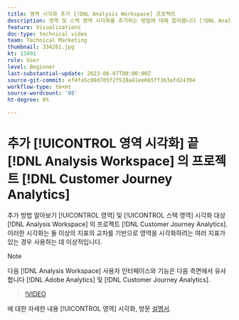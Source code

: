 ```yaml
---
title: 영역 시각화 추가 [!DNL Analysis Workspace] 프로젝트
description: 영역 및 스택 영역 시각화를 추가하는 방법에 대해 알아봅니다 [!DNL Analysis Workspace] 의 프로젝트 [!DNL Customer Journey Analytics].
feature: Visualizations
doc-type: technical video
team: Technical Marketing
thumbnail: 334261.jpg
kt: 13491
role: User
level: Beginner
last-substantial-update: 2023-06-07T00:00:00Z
source-git-commit: ef4fa5c00d705f2f528a41ee665ff363afd24394
workflow-type: tm+mt
source-wordcount: '88'
ht-degree: 0%

---
```


# 추가 [!UICONTROL 영역 시각화] 끝 [!DNL Analysis Workspace] 의 프로젝트 [!DNL Customer Journey Analytics]

추가 방법 알아보기 [!UICONTROL 영역] 및 [!UICONTROL 스택 영역] 시각화 대상 [!DNL Analysis Workspace] 의 프로젝트 [!DNL Customer Journey Analytics]. 이러한 시각화는 둘 이상의 지표의 교차를 기반으로 영역을 시각화하려는 여러 지표가 있는 경우 사용하는 데 이상적입니다.

>[!NOTE]
>
>다음 [!DNL Analysis Workspace] 사용자 인터페이스와 기능은 다음 측면에서 유사합니다 [!DNL Adobe Analytics] 및 [!DNL Customer Journey Analytics].

>[!VIDEO](https://video.tv.adobe.com/v/334261/?quality=12&learn=on)

에 대한 자세한 내용 [!UICONTROL 영역] 시각화, 방문 [설명서](https://experienceleague.adobe.com/docs/analytics-platform/using/cja-workspace/visualizations/area.html).
